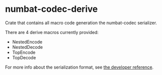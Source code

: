 # numbat-codec-derive

Crate that contains all macro code generation the numbat-codec serializer.

There are 4 derive macros currently provided:
* NestedEncode
* NestedDecode
* TopEncode
* TopDecode

For more info about the serialization format, see [the developer reference](https://docs.numbat.com/developers/developer-reference/numbat-serialization-format/).
